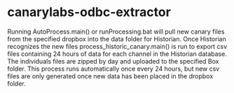 # canarylabs-odbc-extractor

Running AutoProcess.main() or runProcessing.bat will pull new canary files from the specified dropbox into the data folder for Historian. 
Once Historian recognizes the new files process_historic_canary.main() is run to export csv files containing 24 hours of data for each channel
in the Historian database. The individuals files are zipped by day and uploaded to the specified Box folder. This process runs automatically once
every 24 hours, but new csv files are only generated once new data has been placed in the dropbox folder. 
